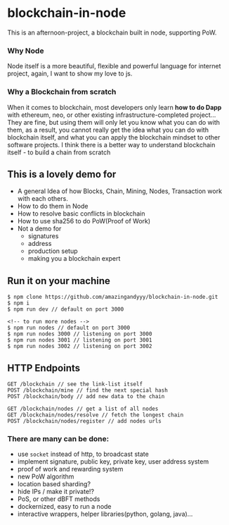 # blockchain-in-node

This is an afternoon-project, a blockchain built in node, supporting PoW.

### Why Node
Node itself is a more beautiful, flexible and powerful language for internet project, again, I want to show my love to js.

### Why a Blockchain from scratch
When it comes to blockchain, most developers only learn **how to do Dapp** with ethereum, neo, or other existing infrastructure-completed project... They are fine, but using them will only let you know what you can do with them, as a result, you cannot really get the idea what you can do with blockchain itself, and what you can apply the blockchain mindset to other software projects. I think there is a better way to understand blockchain itself - to build a chain from scratch

## This is a lovely demo for 
- A general Idea of how Blocks, Chain, Mining, Nodes, Transaction work with each others.
- How to do them in Node
- How to resolve basic conflicts in blockchain
- How to use sha256 to do PoW(Proof of Work)
- Not a demo for
  - signatures
  - address
  - production setup
  - making you a blockchain expert

## Run it on your machine
```
$ npm clone https://github.com/amazingandyyy/blockchain-in-node.git
$ npm i
$ npm run dev // default on port 3000

<!-- to run more nodes -->
$ npm run nodes // default on port 3000
$ npm run nodes 3000 // listening on port 3000
$ npm run nodes 3001 // listening on port 3001
$ npm run nodes 3002 // listening on port 3002
```

## HTTP Endpoints
```
GET /blockchain // see the link-list itself
POST /blockchain/mine // find the next special hash
POST /blockchain/body // add new data to the chain 

GET /blockchain/nodes // get a list of all nodes
GET /blockchain/nodes/resolve // fetch the longest chain
POST /blockchain/nodes/register // add nodes urls
```

### There are many can be done: 


- use `socket` instead of http, to broadcast state
- implement signature, public key, private key, user address system
- proof of work and rewarding system
- new PoW algorithm
- location based sharding?
- hide IPs / make it private!?
- PoS, or other dBFT methods
- dockernized, easy to run a node
- interactive wrappers, helper libraries(python, golang, java)...

